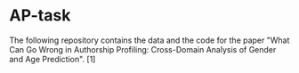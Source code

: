 # AP-task

The following repository contains the data and the code for the paper "What Can Go Wrong in Authorship Profiling: Cross-Domain Analysis of Gender and Age Prediction". [1]

